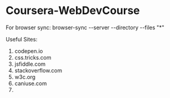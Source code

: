 # Coursera-WebDevCourse


For browser sync: browser-sync --server --directory --files "*"

Useful Sites:
1. codepen.io
2. css.tricks.com
3. jsfiddle.com
4. stackoverflow.com
5. w3c.org
6. caniuse.com
7. 